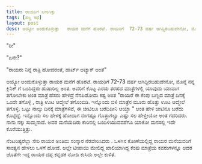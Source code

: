 ```yaml
---
title: ರಾಯರಿಗೆ ಏನಾಗಿತ್ತು
tags: [ಸಣ್ಣ ಕಥೆ]
layout: post
desc: ಅಯ್ಯೋ ಅಂದುಕೊಳ್ಳುತ್ತಾ   ರಾಯರ ಮನೆಗೆ ಹೊರಟೆ. ರಾಯರಿಗೆ  72-73 ವರ್ಷ ಆಗಿದ್ದಿರಬಹುದೇನೋ, ಮೊನ್ನೆ ನನ್ನ ಕ್ಲಿನಿಕ್ ಗೆ ಬಂದಿದ್ದರು  ಹುಷಾರಿಲ್ಲ ಅಂತ.
---
```

"ರೀ"

"ಏನೇ?"

"ರಾಯರು ನಿನ್ನೆ ರಾತ್ರಿ ಹೋದರಂತೆ, ಹಾರ್ಟ್ ಅಟ್ಯಾಕ್ ಅಂತೆ"

ಅಯ್ಯೋ ಅಂದುಕೊಳ್ಳುತ್ತಾ   ರಾಯರ ಮನೆಗೆ ಹೊರಟೆ. ರಾಯರಿಗೆ  72-73 ವರ್ಷ ಆಗಿದ್ದಿರಬಹುದೇನೋ, ಮೊನ್ನೆ ನನ್ನ ಕ್ಲಿನಿಕ್ ಗೆ ಬಂದಿದ್ದರು  ಹುಷಾರಿಲ್ಲ ಅಂತ. ಅವರಿಗೆ ಕೊಟ್ಟ ಎರಡು ತರಹದ ಮಾತ್ರೆಗಳಲ್ಲಿ ಯಾವುದು ಯಾವಾಗ  ತಗೋಬೇಕು ಅಂತ ಮಾತ್ರೆ ಹೆಸರು ಹೇಳಿದ್ರೆ ನೆನಪಿಡೋದು ಕಷ್ಟ ಅಂತ  "ರಾಯರೆ  ಈ ಕೆಂಪು ಬಣ್ಣದ ಮಾತ್ರೆ ದಿನಕ್ಕೆ ಒಂದೇ ತಗೊಳ್ಳಿ , ರಾತ್ರಿ  ಊಟ ಆದ್ಮೇಲೆ ತಗೊಂಬಿಡಿ. ಇನ್ನೊಂದು ಬಿಳಿ ಮಾತ್ರೆನ  ಮೂರು ಹೊತ್ತು ಊಟ ಆದ್ಮೇಲೆ ತಗೊಳ್ಳಿ. ಒಟ್ಟು  ನಾಲ್ಕು ದಿನಕ್ಕೆ ಮಾತ್ರೆಗಳಿವೆ, ಈ ಚೀಟಿಲೂ ಬರೆದಿದೀನಿ ಆಯ್ತಾ " ಅಂತ ಹೇಳಿ ಚೀಟಿನೂ ಬರೆದು ಕೊಟ್ಟಿದ್ದೆ. ಇನ್ನೊಂದು ಸಲ ಹೇಳಕ್ಕೆ ಹೋದಾಗ  ನಂಗಷ್ಟೂ ಗೊತ್ತಾಗಲ್ವಾ ಎಷ್ಟು ಸಲ ಹೇಳ್ತೀಯೋ  ಅಂತ ಗದರಿದರು. ನಾನು ನಕ್ಕು ಸುಮ್ಮನಾದೆ. ಅವರ ಮನೆಯೆದಿರು ಕಾರಿನಲ್ಲಿ ಬಂದಿಳಿಯುವವರೆಗೂ  ಯಾಕೋ ಮನಸಲ್ಲಿ ಇದೇ ಕೊರೆಯುತ್ತಿತ್ತು.

ನೆಂಟರಿಷ್ಟರೆಲ್ಲಾ ಸೇರಿ ರಾಯರ ಅಂತಿಮ ಸಂಸ್ಕಾರ ನೆರವೇರಿಸಿದರು . ಒಳಗಿನ ಕೋಣೆಯಲ್ಲಿದ್ದ ರಾಯರ ಮನೆಯವರಿಗೆ ಸಾಂತ್ವನ ಹೇಳಲು ಒಳಗೆ ಹೋದೆ. ಅಲ್ಲೇ ಟೀಪಾಯಿ ಮೇಲಿದ್ದ  ಖಾಲಿಯಾಗಿದ್ದ ಕೆಂಪು ಮಾತ್ರೆಯ ಕವರುಗಳನ್ನೂ ಅದರ ಜೊತೆಗೇ  ಇದ್ದ ರಾಯರ ದಪ್ಪ ಕನ್ನಡಕ ನೋಡಿ ಕುಸಿದು ಅಲ್ಲೇ ಕುಳಿತೆ.  
